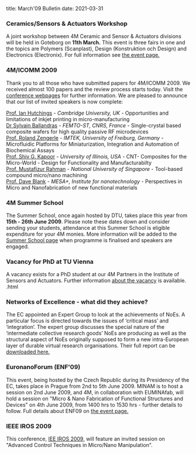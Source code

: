 title: March'09 Bulletin
date: 2021-03-31

<!--break-->
### Ceramics/Sensors & Actuators Workshop

A joint workshop between 4M Ceramic and Sensor & Actuators divisions will be held in Goteborg on <strong>11th March.</strong>   This event is three fairs in one and the topics are Polymers (Scanplast), Design (Konstruktion och Design) and Electronics (Electronix). For full information see [the event page.](/node/55)

### 4M/ICOMM 2009

Thank you to all those who have submitted papers for 4M/ICOMM 2009. We received almost 100 papers and the review process starts today. Visit the [conference webpages](/conference/2009 "conference webpages") for further information. We are pleased to announce that our list of invited speakers is now complete:  

[Prof. Ian Hutchings](/node/76) - <i>Cambridge University, UK</i> -  Opportunities and limitations of inkjet printing in micro-manufacturing    
[Dr Sylvain Ballandras](/node/72) - <i>FEMTO-ST, CNRS, France</i> - Single-crystal based composite wafers for high quality passive RF microdevices  
[Prof. Roland Zengerle](/node/71) - <i>IMTEK, University of Freiburg, Germany</i> - Microfluidic Platforms for Miniaturization, Integration and Automation of Biochemical Assays  
[Prof. Shiv G. Kapoor](/node/73) - <i>University of Illinois, USA</i> - CNT- Composites for the Micro-World - Design for Functionality and Manufacturabilty  
[Prof. Mustafizur Rahman](/conference/2009/Speakers/Mustafizur-Rahman) - <i>National University of Singapore</i> - Tool-based compound micro/nano machining  
[Prof. Dave Blank](/conference/2009/Speakers/DaveBlank) - <i>MESA+, Institute for nanotechnology</i> - Perspectives in Micro and Nanofabrication of new functional materials  

### 4M Summer School

The Summer School, once again hosted by DTU, takes place this year from **15th - 26th June 2009**. Please note these dates down and consider sending your students, attendance at this Summer School is eligible expenditure for your 4M monies. More information will be added to the [Summer School page](/event/4M-Summer-School) when programme is finalised and speakers are engaged.

### Vacancy for PhD at TU Vienna

A vacancy exists for a PhD student at our 4M Partners in the Institute of Sensors and Actuators. Further information [about the vacancy](/contents/PhD-position-ISAS-TU-Vienna.html) is available. .html

### Networks of Excellence - what did they achieve?

The EC appointed an Expert Group to look at the achievements of NoEs. A particular focus is directed towards the issues of ‘critical mass’ and ‘integration’. The expert group discusses the special nature of the ‘intermediate collective research goods’ NoEs are producing as well as the structural aspect of NoEs originally supposed to form a new intra-European layer of durable virtual research organisations. Their full report can be [downloaded here.](/contents/Expert-Group-future-Networks-Excellence-Final-Report.html)

### EuronanoForum (ENF'09)

This event, being hosted by the Czech Republic during its Presidency of the EC, takes place in Prague from 2nd to 5th June 2009. MINAM is to host a session on 2nd June 2009, and 4M, in collaboration with EUMINAfab, will hold a session on "Micro & Nano Fabrication of Functional Structures and Devices" on 4th June 2009, from 1400 hrs to 1530 hrs - further details to follow. Full details about ENF09 on [the event page.](/node/68 "4M events list")

### IEEE IROS 2009

This conference, [IEE IROS 2009,](http://www.iros09.mtu.edu/index.php/IROS_2009:_The_2009_IEEE/RSJ_International_Conference_on_Intelligent_RObots_and_Systems) will feature an invited session on "Advanced Control Techniques in Micro/Nano Manipulation".